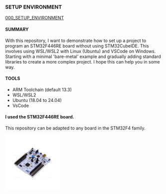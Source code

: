 
### SETUP ENVIRONMENT
[000_SETUP_ENVIRONMENT](https://github.com/janieblas/STM32F446E_whitout_stm32CubeIDE/tree/main/000_SETUP_ENVIRONMENT)

#### SUMMARY
With this repository, I want to demonstrate how to set up a project to program an STM32F446RE board without using STM32CubeIDE. This involves using WSL/WSL2 with Linux (Ubuntu) and VSCode on Windows. Starting with a minimal 'bare-metal' example and gradually adding standard libraries to create a more complex project. I hope this can help you in some way.

#### TOOLS 
- ARM Toolchain (default 13.3)
- WSL/WSL2
- Ubuntu (18.04 to 24.04)
- VsCode

#### I used the STM32F446RE board.
This repository can be adapted to any board in the STM32F4 family.

<img src="NUCLEO-F446RE.jpg" alt="NUCLEO-F446RE" style="width:35%;">

